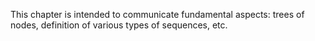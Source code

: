 
This chapter is intended to communicate fundamental aspects:
trees of nodes, definition of various types of sequences, etc.
